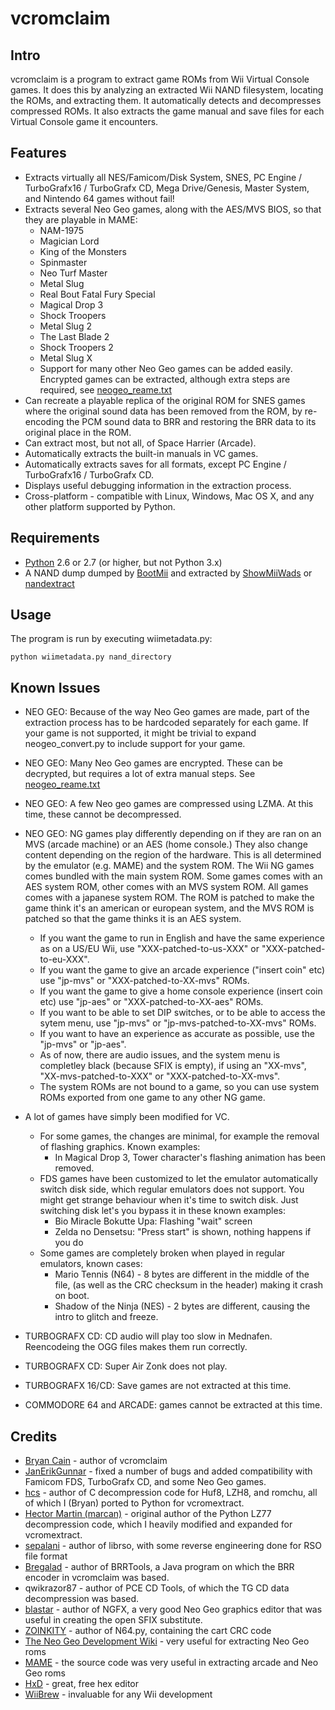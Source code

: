 vcromclaim
==========

Intro
-----
vcromclaim is a program to extract game ROMs from Wii Virtual Console games. 
It does this by analyzing an extracted Wii NAND filesystem, locating the ROMs, 
and extracting them.  It automatically detects and decompresses compressed ROMs.
It also extracts the game manual and save files for each Virtual Console game 
it encounters.

Features
--------
* Extracts virtually all NES/Famicom/Disk System, SNES, PC Engine /
  TurboGrafx16 / TurboGrafx CD, Mega Drive/Genesis, Master System, and
  Nintendo 64 games without fail!
* Extracts several Neo Geo games, along with the AES/MVS BIOS, so that they are
  playable in MAME:
  * NAM-1975
  * Magician Lord
  * King of the Monsters
  * Spinmaster
  * Neo Turf Master
  * Metal Slug
  * Real Bout Fatal Fury Special
  * Magical Drop 3
  * Shock Troopers
  * Metal Slug 2
  * The Last Blade 2
  * Shock Troopers 2
  * Metal Slug X
  * Support for many other Neo Geo games can be added easily. Encrypted games
  can be extracted, although extra steps are required, see [neogeo_reame.txt](neogeo_readme.txt)
* Can recreate a playable replica of the original ROM for SNES games where the 
  original sound data has been removed from the ROM, by re-encoding the PCM 
  sound data to BRR and restoring the BRR data to its original place in the ROM.
* Can extract most, but not all, of Space Harrier (Arcade).
* Automatically extracts the built-in manuals in VC games.
* Automatically extracts saves for all formats, except PC Engine / TurboGrafx16
  / TurboGrafx CD.
* Displays useful debugging information in the extraction process.
* Cross-platform - compatible with Linux, Windows, Mac OS X, and any other 
  platform supported by Python.

Requirements
------------
* [Python](http://python.org) 2.6 or 2.7 (or higher, but not Python 3.x)
* A NAND dump dumped by [BootMii](http://bootmii.org) and extracted by 
  [ShowMiiWads](http://code.google.com/p/showmiiwads) or [nandextract](http://github.com/Plombo/showmiiwads)

Usage
-----
The program is run by executing wiimetadata.py:  

    python wiimetadata.py nand_directory

Known Issues
------------
* NEO GEO: Because of the way Neo Geo games are made, part of the extraction
  process has to be hardcoded separately for each game. If your game is not
  supported, it might be trivial to expand neogeo_convert.py to include support
  for your game.
* NEO GEO: Many Neo Geo games are encrypted. These can be decrypted, but requires
  a lot of extra manual steps. See [neogeo_reame.txt](neogeo_readme.txt)
* NEO GEO: A few Neo geo games are compressed using LZMA. At this time, these
  cannot be decompressed.
* NEO GEO:
  NG games play differently depending on if they are ran on an MVS (arcade machine) or an AES (home console.)
  They also change content depending on the region of the hardware.
  This is all determined by the emulator (e.g. MAME) and the system ROM.
  The Wii NG games comes bundled with the main system ROM. Some games comes with an AES system ROM, other comes with an MVS system ROM.
  All games comes with a japanese system ROM.
  The ROM is patched to make the game think it's an american or european system, and the MVS ROM is patched so that the game thinks it is an AES system.

  * If you want the game to run in English and have the same experience as on a US/EU Wii, use "XXX-patched-to-us-XXX" or "XXX-patched-to-eu-XXX".
  * If you want the game to give an arcade experience ("insert coin" etc) use "jp-mvs" or "XXX-patched-to-XX-mvs" ROMs.
  * If you want the game to give a home console experience (insert coin etc) use "jp-aes" or "XXX-patched-to-XX-aes" ROMs.
  * If you want to be able to set DIP switches, or to be able to access the sytem menu, use "jp-mvs" or "jp-mvs-patched-to-XX-mvs" ROMs.
  * If you want to have an experience as accurate as possible, use the "jp-mvs" or "jp-aes".
  * As of now, there are audio issues, and the system menu is completley black (because SFIX is empty), if using an "XX-mvs", "XX-mvs-patched-to-XXX" or "XXX-patched-to-XX-mvs".
  * The system ROMs are not bound to a game, so you can use system ROMs exported from one game to any other NG game.

* A lot of games have simply been modified for VC.
  * For some games, the changes are minimal, for example the removal of flashing
    graphics. Known examples:
    * In Magical Drop 3, Tower character's flashing animation has been removed.
  * FDS games have been customized to let the emulator automatically switch disk
    side, which regular emulators does not support. You might get strange
    behaviour when it's time to switch disk. Just switching disk let's you bypass
    it in these known examples:
    * Bio Miracle Bokutte Upa: Flashing "wait" screen
    * Zelda no Densetsu: "Press start" is shown, nothing happens if you do
  * Some games are completely broken when played in regular emulators, known
    cases:
    * Mario Tennis (N64) - 8 bytes are different in the middle of the file,
      (as well as the CRC checksum in the header) making it crash on boot.
    * Shadow of the Ninja (NES) - 2 bytes are different, causing the intro to
      glitch and freeze.
* TURBOGRAFX CD: CD audio will play too slow in Mednafen. Reencodeing the OGG
  files makes them run correctly.
* TURBOGRAFX CD: Super Air Zonk does not play.
* TURBOGRAFX 16/CD: Save games are not extracted at this time.
* COMMODORE 64 and ARCADE: games cannot be extracted at this time.

Credits
-------
* [Bryan Cain](https://github.com/Plombo) - author of vcromclaim
* [JanErikGunnar](https://github.com/JanErikGunnar) - fixed a number of bugs and
  added compatibility with Famicom FDS, TurboGrafx CD, and some Neo Geo games.
* [hcs](http://hcs64.com) - author of C decompression code for Huf8, LZH8, and 
  romchu, all of which I (Bryan) ported to Python for vcromextract.
* [Hector Martin (marcan)](http://marcansoft.com/blog) - original author of the 
  Python LZ77 decompression code, which I heavily modified and expanded for 
  vcromextract.
* [sepalani](https://github.com/sepalani/librso/blob/master/rvl/rso.py) - author of librso, 
  with some reverse engineering done for RSO file format
* [Bregalad](http://www.romhacking.net/community/1067) - author of BRRTools, 
  a Java program on which the BRR encoder in vcromclaim was based.
* qwikrazor87 - author of PCE CD Tools, of which the TG CD data decompression
  was based.
* [blastar](http://www.yaronet.com/topics/185388-ngfx-neogeoneogeocd-graphicseditor) - author of NGFX,
  a very good Neo Geo graphics editor that was useful in creating the open SFIX substitute.
* [ZOINKITY](https://pastebin.com/hcRjjTWg) - author of N64.py, containing the cart CRC code
* [The Neo Geo Development Wiki](https://wiki.neogeodev.org) - very useful for extracting Neo Geo roms
* [MAME](https://www.mamedev.org/) - the source code was very useful in extracting
  arcade and Neo Geo roms
* [HxD](https://mh-nexus.de/en/hxd/) - great, free hex editor
* [WiiBrew](https://wiibrew.org) - invaluable for any Wii development


